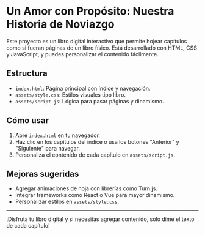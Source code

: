 # Un Amor con Propósito: Nuestra Historia de Noviazgo

Este proyecto es un libro digital interactivo que permite hojear capítulos como si fueran páginas de un libro físico. Está desarrollado con HTML, CSS y JavaScript, y puedes personalizar el contenido fácilmente.

## Estructura
- `index.html`: Página principal con índice y navegación.
- `assets/style.css`: Estilos visuales tipo libro.
- `assets/script.js`: Lógica para pasar páginas y dinamismo.

## Cómo usar
1. Abre `index.html` en tu navegador.
2. Haz clic en los capítulos del índice o usa los botones "Anterior" y "Siguiente" para navegar.
3. Personaliza el contenido de cada capítulo en `assets/script.js`.

## Mejoras sugeridas
- Agregar animaciones de hoja con librerías como Turn.js.
- Integrar frameworks como React o Vue para mayor dinamismo.
- Personalizar estilos en `assets/style.css`.

---
¡Disfruta tu libro digital y si necesitas agregar contenido, solo dime el texto de cada capítulo!
